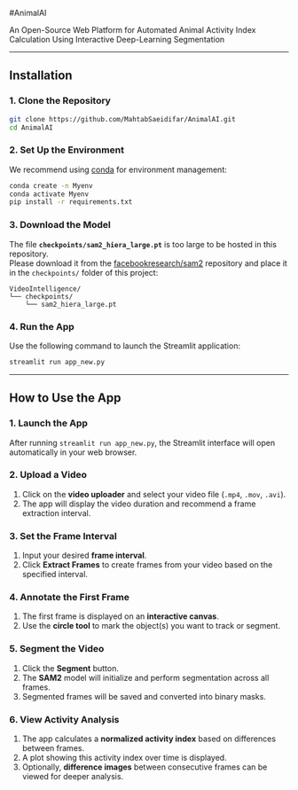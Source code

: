 #AnimalAI

An Open-Source Web Platform for Automated Animal Activity Index Calculation Using Interactive Deep-Learning Segmentation


---

## Installation

### 1. Clone the Repository
```bash
git clone https://github.com/MahtabSaeidifar/AnimalAI.git
cd AnimalAI
```

### 2. Set Up the Environment
We recommend using [conda](https://docs.conda.io/en/latest/) for environment management:

```bash
conda create -n Myenv
conda activate Myenv
pip install -r requirements.txt
```

### 3. Download the Model
The file **`checkpoints/sam2_hiera_large.pt`** is too large to be hosted in this repository.  
Please download it from the [facebookresearch/sam2](https://github.com/facebookresearch/sam2) repository and place it in the `checkpoints/` folder of this project:

```
VideoIntelligence/
└── checkpoints/
    └── sam2_hiera_large.pt
```

### 4. Run the App
Use the following command to launch the Streamlit application:

```bash
streamlit run app_new.py
```

---

## How to Use the App

### 1. Launch the App
After running `streamlit run app_new.py`, the Streamlit interface will open automatically in your web browser.

### 2. Upload a Video
1. Click on the **video uploader** and select your video file (`.mp4`, `.mov`, `.avi`).
2. The app will display the video duration and recommend a frame extraction interval.

### 3. Set the Frame Interval
1. Input your desired **frame interval**.
2. Click **Extract Frames** to create frames from your video based on the specified interval.

### 4. Annotate the First Frame
1. The first frame is displayed on an **interactive canvas**.
2. Use the **circle tool** to mark the object(s) you want to track or segment.

### 5. Segment the Video
1. Click the **Segment** button.
2. The **SAM2** model will initialize and perform segmentation across all frames.
3. Segmented frames will be saved and converted into binary masks.

### 6. View Activity Analysis
1. The app calculates a **normalized activity index** based on differences between frames.
2. A plot showing this activity index over time is displayed.
3. Optionally, **difference images** between consecutive frames can be viewed for deeper analysis.


